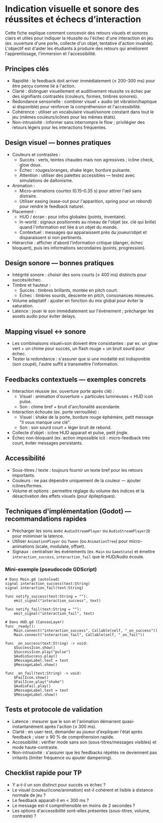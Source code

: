 # Indication visuelle et sonore des réussites et échecs d’interaction

Cette fiche explique comment concevoir des retours visuels et sonores clairs et utiles pour indiquer la réussite ou l'échec d'une interaction en jeu (ex. ouverture d'une porte, collecte d'un objet, tentative d'action invalide). L'objectif est d'aider les étudiants à produire des retours qui améliorent l'apprentissage, l'immersion et l'accessibilité.

## Principes clés

- Rapidité : le feedback doit arriver immédiatement (≤ 200–300 ms) pour être perçu comme lié à l'action.
- Clarté : distinguer visuellement et auditivement réussite vs échec par des signifiants contrastés (couleurs, formes, timbres sonores).
- Redondance sensorielle : combiner visuel + audio (et vibration/haptique si disponible) pour renforcer la compréhension et l'accessibilité.
- Cohérence : utiliser un vocabulaire visuel/sonore constant dans tout le jeu (mêmes couleurs/icônes pour les mêmes états).
- Non-intrusivité : informer sans interrompre le flow ; privilégier des retours légers pour les interactions fréquentes.

## Design visuel — bonnes pratiques

- Couleurs et contrastes :
  - Succès : verts, teintes chaudes mais non agressives ; icône check, glow doux.
  - Échec : rouges/oranges, shake léger, bordure pulsante.
  - Attention : utiliser des palettes accessibles — testez avec simulations de daltonisme.
- Animation :
  - Micro-animations courtes (0.15–0.35 s) pour attirer l'œil sans distraire.
  - Utiliser easing (ease-out pour l'apparition, spring pour un rebond) pour rendre le feedback naturel.
- Placement :
  - HUD / écran : pour infos globales (points, inventaire).
  - In-world : signaux positionnés au niveau de l'objet (ex. clé qui brille) quand l'information est liée à un objet du monde.
  - Contextuel : messages qui apparaissent près du joueur/objet et disparaissent si non pertinents.
- Hiérarchie : afficher d'abord l'information critique (danger, échec bloquant), puis les informations secondaires (points, progression).

## Design sonore — bonnes pratiques
- Intégrité sonore : choisir des sons courts (≤ 400 ms) distincts pour succès/échec.
- Timbre et hauteur :
  - Succès : timbres brillants, montée en pitch court.
  - Échec : timbres sourds, descente en pitch, consonances mineures.
- Volume adaptatif : ajuster en fonction du mix global pour éviter la saturation.
- Latence : jouer le son immédiatement sur l'événement ; précharger les assets audio pour éviter delays.

## Mapping visuel ↔ sonore
- Les combinaisons visuel+son doivent être consistantes : par ex. un glow vert + un chime pour succès, un flash rouge + un bruit sourd pour échec.
- Tester la redondance : s'assurer que si une modalité est indisponible (son coupé), l'autre suffit à transmettre l'information.

## Feedbacks contextuels — exemples concrets
- Interaction réussie (ex. ouverture porte après clé) :
  - Visuel : animation d'ouverture + particules lumineuses + HUD icon pulse.
  - Son : chime bref + bruit d'arc/tonalité ascendante.
- Interaction échouée (ex. porte verrouillée) :
  - Visuel : shake de la porte, bordure rouge éphémère, petit message "Il vous manque une clé".
  - Son : son sourd court + léger bruit de rebond.
- Collecte d'objet : icône HUD apparait et pulse, petit jingle.
- Échec non-bloquant (ex. action impossible ici) : micro-feedback très court, éviter messages persistants.

## Accessibilité
- Sous-titres / texte : toujours fournir un texte bref pour les retours importants.
- Couleurs : ne pas dépendre uniquement de la couleur — ajouter icônes/formes.
- Volume et options : permettre réglage du volume des indices et la désactivation des effets visuels (pour épileptiques).

## Techniques d'implémentation (Godot) — recommandations rapides
- Précharger les sons avec `AudioStreamPlayer` ou `AudioStreamPlayer2D` pour minimiser la latence.
- Utiliser `AnimationPlayer` ou `Tween` (ou `AnimationTree`) pour micro-animations (scale, modulate, offset).
- Signaux : centraliser les événements (ex. `Main` ou `GameState`) et émettre `interaction_success`, `interaction_fail` que le HUD/Audio écoute.

### Mini-exemple (pseudocode GDScript)

```gdscript
# Dans Main.gd (autoload)
signal interaction_success(text:String)
signal interaction_fail(text:String)

func notify_success(text:String = ""):
    emit_signal("interaction_success", text)

func notify_fail(text:String = ""):
    emit_signal("interaction_fail", text)

# Dans HUD.gd (CanvasLayer)
func _ready():
    Main.connect("interaction_success", Callable(self, "_on_success"))
    Main.connect("interaction_fail", Callable(self, "_on_fail"))

func _on_success(text:String) -> void:
    $SuccessIcon.show()
    $SuccessIcon.play("pulse")
    $AudioSuccess.play()
    $MessageLabel.text = text
    $MessageLabel.show()

func _on_fail(text:String) -> void:
    $FailIcon.show()
    $FailIcon.play("shake")
    $AudioFail.play()
    $MessageLabel.text = text
    $MessageLabel.show()
```

## Tests et protocole de validation
- Latence : mesurer que le son et l'animation démarrent quasi-instantanément après l'action (≤ 300 ms).
- Clarté : en user-test, demander au joueur d'expliquer l'état après feedback ; viser ≥ 90 % de compréhension rapide.
- Accessibilité : vérifier mode sans son (sous-titres/messages visibles) et mode haute-contraste.
- Non-intrusivité : s'assurer que les feedbacks répétés ne deviennent pas irritants (limiter fréquence ou ajouter dampening).

## Checklist rapide pour TP
- Y a-t-il un son distinct pour succès vs échec ?
- Le visuel (couleur/icone/animation) est-il cohérent et lisible à distance normale de jeu ?
- Le feedback apparaît-il en < 300 ms ?
- Le message est-il compréhensible en moins de 2 secondes ?
- Les options d'accessibilité sont-elles présentes (sous-titres, volume, contraste) ?

